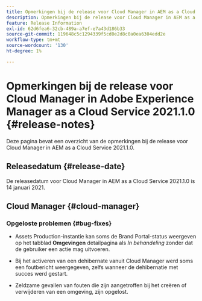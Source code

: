 ```yaml
---
title: Opmerkingen bij de release voor Cloud Manager in AEM as a Cloud Service versie 2021.1.0
description: Opmerkingen bij de release voor Cloud Manager in AEM as a Cloud Service versie 2021.1.0
feature: Release Information
exl-id: 62d6fea6-32cb-489a-a7ef-e7a43d186b33
source-git-commit: 119648c5c1294339f5cd0e2d8c0a0ea6304edd2e
workflow-type: tm+mt
source-wordcount: '130'
ht-degree: 1%

---
```


# Opmerkingen bij de release voor Cloud Manager in Adobe Experience Manager as a Cloud Service 2021.1.0 {#release-notes}

Deze pagina bevat een overzicht van de opmerkingen bij de release voor Cloud Manager in AEM as a Cloud Service 2021.1.0.

## Releasedatum {#release-date}

De releasedatum voor Cloud Manager in AEM as a Cloud Service 2021.1.0 is 14 januari 2021.

## Cloud Manager {#cloud-manager}

### Opgeloste problemen  {#bug-fixes}

* Assets Production-instantie kan soms de Brand Portal-status weergeven op het tabblad **Omgevingen** detailpagina als *In behandeling* zonder dat de gebruiker een actie mag uitvoeren.

* Bij het activeren van een dehibernate vanuit Cloud Manager werd soms een foutbericht weergegeven, zelfs wanneer de dehibernatie met succes werd gestart.

* Zeldzame gevallen van fouten die zijn aangetroffen bij het creëren of verwijderen van een omgeving, zijn opgelost.
